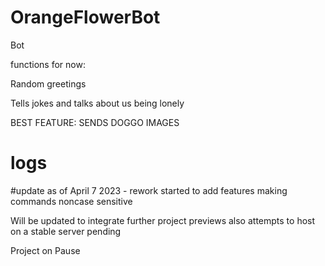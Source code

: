 # OrangeFlowerBot
Bot

functions for now:

Random greetings

Tells jokes and talks about us being lonely
 

BEST FEATURE: 
    SENDS DOGGO IMAGES


# logs
#update as of April 7 2023 - 
rework started to add features
making commands noncase sensitive


Will be updated to integrate further project previews
also attempts to host on a stable server pending

Project on Pause
